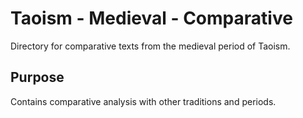 # Taoism - Medieval - Comparative

Directory for comparative texts from the medieval period of Taoism.

## Purpose
Contains comparative analysis with other traditions and periods.
